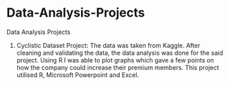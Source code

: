 # Data-Analysis-Projects
Data Analysis Projects 

1. Cyclistic Dataset Project: The data was taken from Kaggle. After cleaning and validating the data, the data analysis was done for the said project. Using R
   I was able to plot graphs which gave a few points on how the company could increase their premium members. This project utilised R, Microsoft Powerpoint and Excel.
